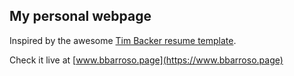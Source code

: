 ## My personal webpage

Inspired by the awesome [Tim Backer resume template](https://github.com/tbakerx/react-resume-template).

Check it live at [www.bbarroso.page](https://www.bbarroso.page) 